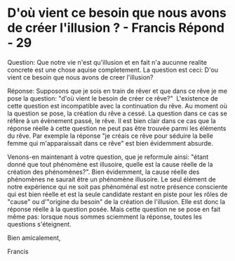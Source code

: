# D'où vient ce besoin que nous avons de créer l'illusion ? - Francis Répond - 29



Question: Que notre vie n'est qu'illusion et en fait n'a aucunne realite concrete est une chose aquise completement. La question est ceci: D'ou vient ce besoin que nous avons de creer l'illusion?





R&eacute;ponse: Supposons que je sois en train de r&ecirc;ver et que dans ce r&ecirc;ve je me pose la question: &quot;d'o&ugrave; vient le besoin de cr&eacute;er ce r&ecirc;ve?&quot;&nbsp; L'existence de cette question est incompatible avec la continuation du r&ecirc;ve. Au moment o&ugrave; la question se pose, la cr&eacute;ation du r&ecirc;ve a cess&eacute;. La question dans ce cas se r&eacute;f&egrave;re &agrave; un &eacute;v&egrave;nement pass&eacute;, le r&ecirc;ve. Il est bien clair dans ce cas que la r&eacute;ponse r&eacute;elle &agrave; cette question ne peut pas &ecirc;tre trouv&eacute;e parmi les &eacute;l&eacute;ments du r&ecirc;ve. Par exemple la r&eacute;ponse &quot;je cr&eacute;ais ce r&ecirc;ve pour s&eacute;duire la belle femme qui m'apparaissait dans ce r&ecirc;ve&quot; est bien &eacute;videmment absurde.&nbsp;





Venons-en maintenant &agrave; votre question, que je reformule ainsi: &quot;&eacute;tant donn&eacute; que tout ph&eacute;nom&egrave;ne est illusoire, quelle est la cause r&eacute;elle de la cr&eacute;ation des ph&eacute;nom&egrave;nes?&quot;. Bien &eacute;videmment, la cause r&eacute;elle des ph&eacute;nom&egrave;nes ne saurait &ecirc;tre un ph&eacute;nom&egrave;ne illusoire. Le seul &eacute;l&eacute;ment de notre exp&eacute;rience qui ne soit pas ph&eacute;nom&eacute;nal est notre pr&eacute;sence consciente qui est bien r&eacute;elle et est la seule candidate restant en piste pour les r&ocirc;les de &quot;cause&quot; ou d'&quot;origine du besoin&quot; de la cr&eacute;ation de l'illusion. Elle est donc la r&eacute;ponse r&eacute;elle &agrave; la question pos&eacute;e. Mais cette question ne se pose en fait m&ecirc;me pas: lorsque nous sommes sciemment la r&eacute;ponse, toutes les questions s'&eacute;teignent.





Bien amicalement,





Francis






